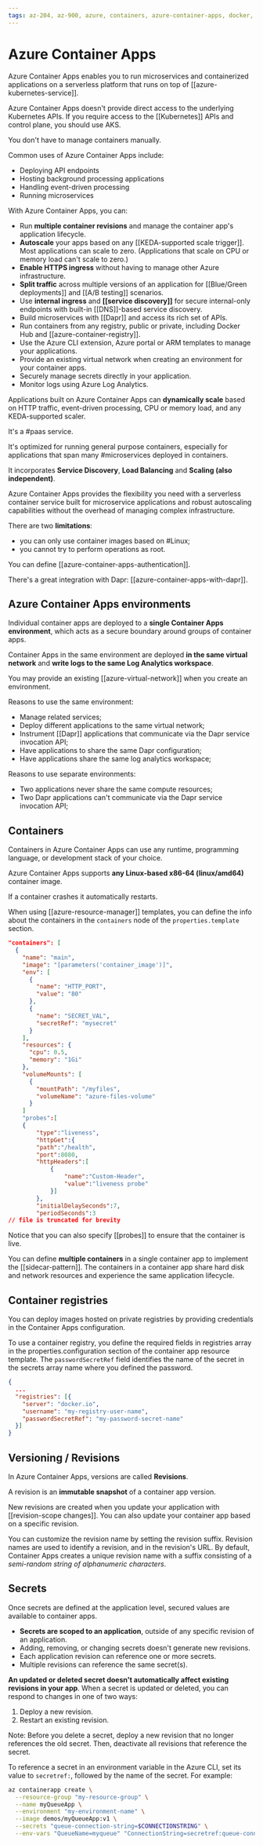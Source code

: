 ```yaml
---
tags: az-204, az-900, azure, containers, azure-container-apps, docker, k8s
---
```


# Azure Container Apps

Azure Container Apps enables you to run microservices and containerized applications on a serverless platform that runs on top of [[azure-kubernetes-service]].

Azure Container Apps doesn't provide direct access to the underlying Kubernetes APIs. If you require access to the [[Kubernetes]] APIs and control plane, you should use AKS.

You don't have to manage containers manually.

Common uses of Azure Container Apps include:

- Deploying API endpoints
- Hosting background processing applications
- Handling event-driven processing
- Running microservices

With Azure Container Apps, you can:

- Run **multiple container revisions** and manage the container app's application lifecycle.
- **Autoscale** your apps based on any [[KEDA-supported scale trigger]]. Most applications can scale to zero. (Applications that scale on CPU or memory load can't scale to zero.)
- **Enable HTTPS ingress** without having to manage other Azure infrastructure.
- **Split traffic** across multiple versions of an application for [[Blue/Green deployments]] and [[A/B testing]] scenarios.
- Use **internal ingress** and **[[service discovery]]** for secure internal-only endpoints with built-in [[DNS]]-based service discovery.
- Build microservices with [[Dapr]] and access its rich set of APIs.
- Run containers from any registry, public or private, including Docker Hub and  [[azure-container-registry]].
- Use the Azure CLI extension, Azure portal or ARM templates to manage your applications.
- Provide an existing virtual network when creating an environment for your container apps.
- Securely manage secrets directly in your application.
- Monitor logs using Azure Log Analytics.

Applications built on Azure Container Apps can **dynamically scale** based on HTTP traffic, event-driven processing, CPU or memory load, and any KEDA-supported scaler.

It's a #paas service.

It's optimized for running general purpose containers, especially for applications that span many #microservices deployed in containers.

It incorporates **Service Discovery**, **Load Balancing** and **Scaling (also independent)**.

Azure Container Apps provides the flexibility you need with a serverless container service built for microservice applications and robust autoscaling capabilities without the overhead of managing complex infrastructure.

There are two **limitations**:

- you can only use container images based on #Linux;
- you cannot try to perform operations as root.

You can define [[azure-container-apps-authentication]].

There's a great integration with Dapr: [[azure-container-apps-with-dapr]].

## Azure Container Apps environments

Individual container apps are deployed to a **single Container Apps environment**, which acts as a secure boundary around groups of container apps.

Container Apps in the same environment are deployed **in the same virtual network** and **write logs to the same Log Analytics workspace**.

You may provide an existing [[azure-virtual-network]] when you create an environment.

Reasons to use the same environment:

- Manage related services;
- Deploy different applications to the same virtual network;
- Instrument [[Dapr]] applications that communicate via the Dapr service invocation API;
- Have applications to share the same Dapr configuration;
- Have applications share the same log analytics workspace;

Reasons to use separate environments:

- Two applications never share the same compute resources;
- Two Dapr applications can't communicate via the Dapr service invocation API;

## Containers

Containers in Azure Container Apps can use any runtime, programming language, or development stack of your choice.

Azure Container Apps supports **any Linux-based x86-64 (linux/amd64)** container image.

If a container crashes it automatically restarts.

When using [[azure-resource-manager]] templates, you can define the info about the containers in the `containers` node of the `properties.template` section.

```json
"containers": [
  {
    "name": "main",
    "image": "[parameters('container_image')]",
    "env": [
      {
        "name": "HTTP_PORT",
        "value": "80"
      },
      {
        "name": "SECRET_VAL",
        "secretRef": "mysecret"
      }
    ],
    "resources": {
      "cpu": 0.5,
      "memory": "1Gi"
    },
    "volumeMounts": [
      {
        "mountPath": "/myfiles",
        "volumeName": "azure-files-volume"
      }
    ]
    "probes":[
    {
        "type":"liveness",
        "httpGet":{
        "path":"/health",
        "port":8080,
        "httpHeaders":[
            {
                "name":"Custom-Header",
                "value":"liveness probe"
            }]
        },
        "initialDelaySeconds":7,
        "periodSeconds":3
// file is truncated for brevity
```

Notice that you can also specify [[probes]] to ensure that the container is live.

You can define **multiple containers** in a single container app to implement the [[sidecar-pattern]]. The containers in a container app share hard disk and network resources and experience the same application lifecycle.

## Container registries

You can deploy images hosted on private registries by providing credentials in the Container Apps configuration.

To use a container registry, you define the required fields in registries array in the properties.configuration section of the container app resource template. The `passwordSecretRef` field identifies the name of the secret in the secrets array name where you defined the password.

```json
{
  ...
  "registries": [{
    "server": "docker.io",
    "username": "my-registry-user-name",
    "passwordSecretRef": "my-password-secret-name"
  }]
}
```

## Versioning / Revisions

In Azure Container Apps, versions are called **Revisions**.

A revision is an **immutable snapshot** of a container app version.

New revisions are created when you update your application with [[revision-scope changes]]. You can also update your container app based on a specific revision.

You can customize the revision name by setting the revision suffix. Revision names are used to identify a revision, and in the revision's URL. By default, Container Apps creates a unique revision name with a suffix consisting of a *semi-random string of alphanumeric characters*.

## Secrets

Once secrets are defined at the application level, secured values are available to container apps.

- **Secrets are scoped to an application**, outside of any specific revision of an application.
- Adding, removing, or changing secrets doesn't generate new revisions.
- Each application revision can reference one or more secrets.
- Multiple revisions can reference the same secret(s).

**An updated or deleted secret doesn't automatically affect existing revisions in your app**. When a secret is updated or deleted, you can respond to changes in one of two ways:

1. Deploy a new revision.
2. Restart an existing revision.

Note: Before you delete a secret, deploy a new revision that no longer references the old secret. Then, deactivate all revisions that reference the secret.

To reference a secret in an environment variable in the Azure CLI, set its value to `secretref:`, followed by the name of the secret. For example:

```bash
az containerapp create \
  --resource-group "my-resource-group" \
  --name myQueueApp \
  --environment "my-environment-name" \
  --image demos/myQueueApp:v1 \
  --secrets "queue-connection-string=$CONNECTIONSTRING" \
  --env-vars "QueueName=myqueue" "ConnectionString=secretref:queue-connection-string"
```
